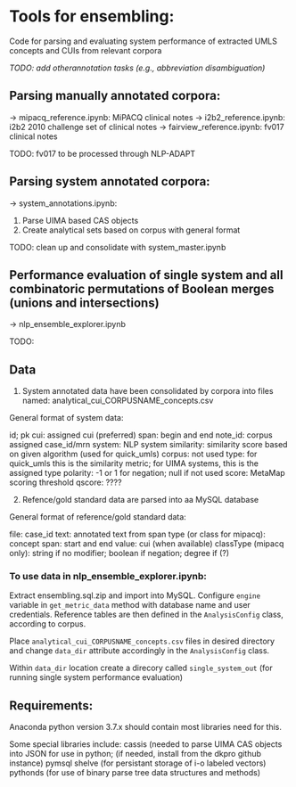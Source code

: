 # Tools for ensembling:

Code for parsing and evaluating system performance of extracted UMLS concepts and CUIs from relevant corpora

*TODO: add otherannotation tasks (e.g., abbreviation disambiguation)*

## Parsing manually annotated corpora:

  -> mipacq_reference.ipynb: MiPACQ clinical notes
  -> i2b2_reference.ipynb: i2b2 2010 challenge set of clinical notes
  -> fairview_reference.ipynb: fv017 clinical notes

TODO: fv017 to be processed through NLP-ADAPT

## Parsing system annotated corpora:

  -> system_annotations.ipynb:

1. Parse UIMA based CAS objects
2. Create analytical sets based on corpus with general format

TODO: clean up and consolidate with system_master.ipynb

## Performance evaluation of single system and all combinatoric permutations of Boolean merges (unions and intersections)

  -> nlp_ensemble_explorer.ipynb

TODO:

## Data

1. System annotated data have been consolidated by corpora into files named: analytical_cui_CORPUSNAME_concepts.csv

General format of system data:

  id; pk
  cui: assigned cui (preferred) 
  span: begin and end
  note_id: corpus assigned case_id/mrn
  system: NLP system
  similarity: similarity score based on given algorithm (used for quick_umls)
  corpus: not used
  type: for quick_umls this is the similarity metric; for UIMA systems, this is the assigned type
  polarity: -1 or 1 for negation; null if not used
  score: MetaMap scoring threshold 
  qscore: ????

2. Refence/gold standard data are parsed into aa MySQL database

General format of reference/gold standard data:

  file: case_id
  text: annotated text from span
  type (or class for mipacq): concept
  span: start and end 
  value: cui (when available)
  classType (mipacq only): string if no modifier; boolean if negation; degree if (?)

### To use data in nlp_ensemble_explorer.ipynb:

Extract ensembling.sql.zip and import into MySQL. Configure `engine` variable in `get_metric_data` method with database name and user credentials. Reference tables are then defined in the `AnalysisConfig` class, according to corpus.

Place `analytical_cui_CORPUSNAME_concepts.csv` files in desired directory and change `data_dir` attribute accordingly in the `AnalysisConfig` class.

Within `data_dir` location create a direcory called `single_system_out` (for running single system performance evaluation)


## Requirements:

Anaconda python version 3.7.x should contain most libraries need for this.

Some special libraries include:
  cassis (needed to parse UIMA CAS objects into JSON for use in python; (if needed, install from the dkpro github instance)
  pymsql
  shelve (for persistant storage of i-o labeled vectors)
  pythonds (for use of binary parse tree data structures and methods)



